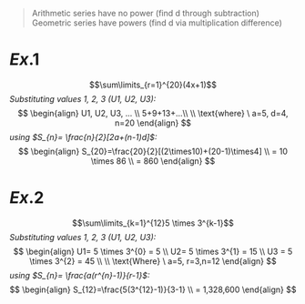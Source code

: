 > Arithmetic series have no power (find d through subtraction)
> Geometric series have powers (find d via multiplication difference)
# $Ex.1$
$$\sum\limits_{r=1}^{20}(4x+1)$$
*Substituting values 1, 2, 3 (U1, U2, U3):* 
$$
\begin{align}
U1, U2, U3, ... \\
5+9+13+...\\ \\
\text{where} \ a=5, d=4, n=20
\end{align}
$$
*using $S_{n}= \frac{n}{2}[2a+(n-1)d]$:*
$$
\begin{align}
S_{20}=\frac{20}{2}[(2\times10)+(20-1)\times4] \\
= 10 \times 86 \\
= 860
\end{align}
$$
# $Ex.2$
$$\sum\limits_{k=1}^{12}5 \times 3^{k-1}$$
*Substituting values 1, 2, 3 (U1, U2, U3):* 
$$
\begin{align}
U1= 5 \times 3^{0} = 5 \\
U2= 5 \times 3^{1} = 15 \\
U3 = 5 \times 3^{2} = 45 \\ \\
\text{Where} \ a=5, r=3,n=12
\end{align}
$$
*using $S_{n}= \frac{a(r^{n}-1)}{r-1}$:*
$$
\begin{align}
S_{12}=\frac{5(3^{12}-1)}{3-1} \\
= 1,328,600
\end{align}
$$
